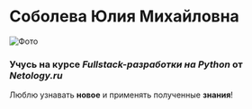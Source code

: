 
# Соболева Юлия Михайловна
![Фото](https://avatars.githubusercontent.com/u/53289261?s=400&u=ee5cb9ee24db7ea18902f27a0223f5fe99c84e3c&v=4)

### Учусь на курсе _Fullstack-разработки на Python_ от _Netology.ru_


Люблю узнавать **новое** и применять полученные **знания**!
